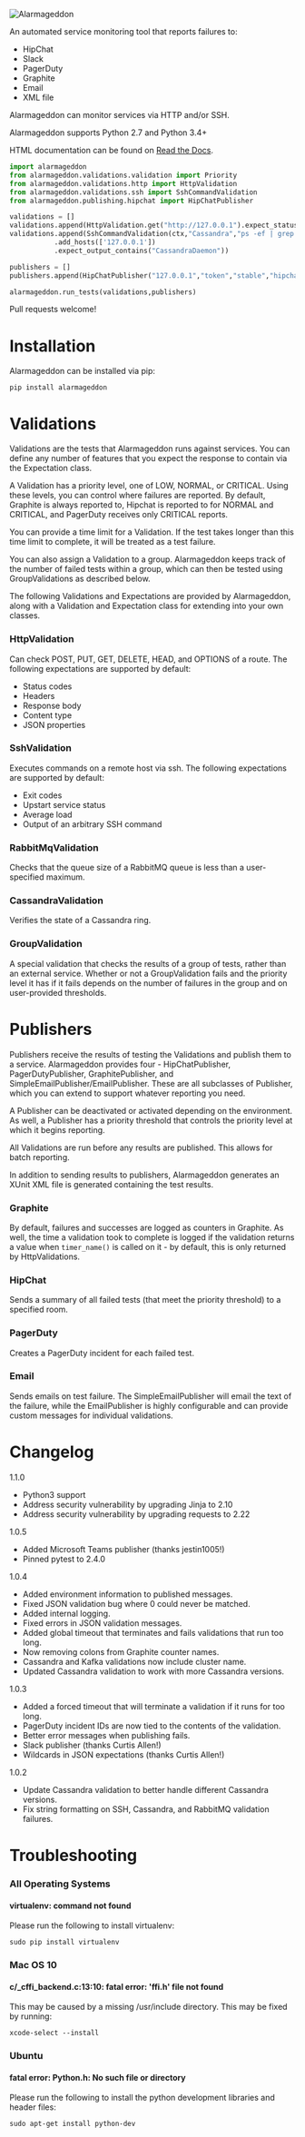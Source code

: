 ![Alarmageddon](logo.png)

An automated service monitoring tool that reports failures to:

* HipChat
* Slack
* PagerDuty
* Graphite
* Email
* XML file

Alarmageddon can monitor services via HTTP and/or SSH.

Alarmageddon supports Python 2.7 and Python 3.4+

HTML documentation can be found on [Read the Docs](http://alarmageddon.readthedocs.org/en/latest/example.html).

```python
import alarmageddon
from alarmageddon.validations.validation import Priority
from alarmageddon.validations.http import HttpValidation
from alarmageddon.validations.ssh import SshCommandValidation
from alarmageddon.publishing.hipchat import HipChatPublisher

validations = []
validations.append(HttpValidation.get("http://127.0.0.1").expect_status_codes([200]))
validations.append(SshCommandValidation(ctx,"Cassandra","ps -ef | grep CassandraDaemon | grep -v 'grep'")
           .add_hosts(['127.0.0.1'])
           .expect_output_contains("CassandraDaemon"))

publishers = []
publishers.append(HipChatPublisher("127.0.0.1","token","stable","hipchat_room"))

alarmageddon.run_tests(validations,publishers)
```

Pull requests welcome!

Installation
============
Alarmageddon can be installed via pip:
```shell
pip install alarmageddon
```


Validations
======

Validations are the tests that Alarmageddon runs against services. You can define any number of features that you expect the response to contain via the Expectation class. 

A Validation has a priority level, one of LOW, NORMAL, or CRITICAL. Using these levels, you can control where failures are reported. By default, Graphite is always reported to, Hipchat is reported to for NORMAL and CRITICAL, and PagerDuty receives only CRITICAL reports.

You can provide a time limit for a Validation. If the test takes longer than this time limit to complete, it will be treated as a test failure.

You can also assign a Validation to a group. Alarmageddon keeps track of the number of failed tests within a group, which can then be tested using GroupValidations as described below.

The following Validations and Expectations are provided by Alarmageddon, along with a Validation and Expectation class for extending into your own classes.

### HttpValidation 
Can check POST, PUT, GET, DELETE, HEAD, and OPTIONS of a route. The following expectations are supported by default:
* Status codes
* Headers
* Response body
* Content type
* JSON properties

### SshValidation
Executes commands on a remote host via ssh. The following expectations are supported by default:
* Exit codes
* Upstart service status
* Average load
* Output of an arbitrary SSH command

### RabbitMqValidation
Checks that the queue size of a RabbitMQ queue is less than a user-specified maximum.

### CassandraValidation
Verifies the state of a Cassandra ring.

### GroupValidation
A special validation that checks the results of a group of tests, rather than an external service. Whether or not a GroupValidation fails and the priority level it has if it fails depends on the number of failures in the group and on user-provided thresholds.


Publishers
======

Publishers receive the results of testing the Validations and publish them to a service. Alarmageddon provides four - HipChatPublisher, PagerDutyPublisher, GraphitePublisher, and SimpleEmailPublisher/EmailPublisher. These are all subclasses of Publisher, which you can extend to support whatever reporting you need. 

A Publisher can be deactivated or activated depending on the environment. As well, a Publisher has a priority threshold that controls the priority level at which it begins reporting.

All Validations are run before any results are published. This allows for batch reporting.

In addition to sending results to publishers, Alarmageddon generates an XUnit XML file is generated containing the test results.

### Graphite
By default, failures and successes are logged as counters in Graphite. As well, the time a validation took to complete is logged if the validation returns a value when `timer_name()` is called on it - by default, this is only returned by HttpValidations.

### HipChat
Sends a summary of all failed tests (that meet the priority threshold) to a specified room.

### PagerDuty
Creates a PagerDuty incident for each failed test.

### Email
Sends emails on test failure. The SimpleEmailPublisher will email the text of the failure, while the EmailPublisher is highly configurable and can provide custom messages for individual validations.

Changelog
=========

1.1.0
* Python3 support
* Address security vulnerability by upgrading Jinja to 2.10
* Address security vulnerability by upgrading requests to 2.22

1.0.5
* Added Microsoft Teams publisher (thanks jestin1005!)
* Pinned pytest to 2.4.0

1.0.4
* Added environment information to published messages.
* Fixed JSON validation bug where 0 could never be matched.
* Added internal logging.
* Fixed errors in JSON validation messages.
* Added global timeout that terminates and fails validations that run too long.
* Now removing colons from Graphite counter names.
* Cassandra and Kafka validations now include cluster name.
* Updated Cassandra validation to work with more Cassandra versions.

1.0.3
* Added a forced timeout that will terminate a validation if it runs for too long.
* PagerDuty incident IDs are now tied to the contents of the validation.
* Better error messages when publishing fails.
* Slack publisher (thanks Curtis Allen!)
* Wildcards in JSON expectations (thanks Curtis Allen!)

1.0.2
* Update Cassandra validation to better handle different Cassandra versions.
* Fix string formatting on SSH, Cassandra, and RabbitMQ validation failures.

Troubleshooting
===============

### All Operating Systems

#### virtualenv: command not found

Please run the following to install virtualenv:

    sudo pip install virtualenv

### Mac OS 10

#### c/_cffi_backend.c:13:10: fatal error: 'ffi.h' file not found

This may be caused by a missing /usr/include directory.  This may be fixed by running:

    xcode-select --install

### Ubuntu

#### fatal error: Python.h: No such file or directory

Please run the following to install the python development libraries and header files:

    sudo apt-get install python-dev
